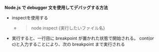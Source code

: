 **Node.js で debugger 文を使用してデバッグする方法**

- inspectを使用する
  - > node inspect {実行したいファイル名}
- 実行すると、一行目に breakpoint が置かれた状態で開始される。 cont(or c)と入力することにより、次の breakpoint まで実行される
